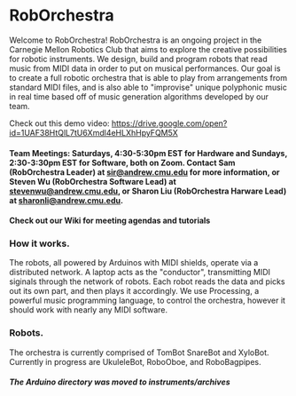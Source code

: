 RobOrchestra
=============

Welcome to RobOrchestra! RobOrchestra is an ongoing project in the Carnegie Mellon Robotics Club that aims to explore the creative possibilities for robotic instruments. We design, build and program robots that read music from MIDI data in order to put on musical performances. Our goal is to create a full robotic orchestra that is able to play from arrangements from standard MIDI files, and is also able to "improvise" unique polyphonic music in real time based off of music generation algorithms developed by our team.

Check out this demo video: https://drive.google.com/open?id=1UAF38HtQlL7tU6Xmdl4eHLXhHpyFQM5X

#### Team Meetings: Saturdays, 4:30-5:30pm EST for Hardware and Sundays, 2:30-3:30pm EST for Software, both on Zoom. Contact Sam (RobOrchestra Leader) at sir@andrew.cmu.edu for more information, or Steven Wu (RobOrchestra Software Lead) at stevenwu@andrew.cmu.edu, or Sharon Liu (RobOrchestra Harware Lead) at sharonli@andrew.cmu.edu.
#### Check out our Wiki for meeting agendas and tutorials

### How it works.
	
The robots, all powered by Arduinos with MIDI shields, operate via a distributed network. A laptop acts as the "conductor", transmitting MIDI siginals through the network of robots. Each robot reads the data and picks out its own part, and then plays it accordingly. We use Processing, a powerful music programming language, to control the orchestra, however it should work with nearly any MIDI software.


### Robots.

The orchestra is currently comprised of TomBot SnareBot and XyloBot. Currently in progress are UkuleleBot, RoboOboe, and RoboBagpipes.


##### The Arduino directory was moved to instruments/archives
